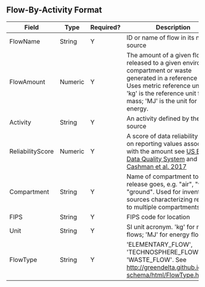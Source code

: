 ## Flow-By-Activity Format

Field | Type | Required? | Description
----- | ---- | --------  | -----------
FlowName | String | Y | ID or name of flow in its native source
FlowAmount | Numeric | Y | The amount of a given flow released to a given environment compartment or waste generated in a reference unit. Uses metric reference units. 'kg' is the reference unit for mass; 'MJ' is the unit for energy. 
Activity | String | Y | An activity defined by the source
ReliabilityScore | Numeric | Y | A score of data reliability based on reporting values associated with the amount see [US EPA Data Quality System](https://cfpub.epa.gov/si/si_public_record_report.cfm?dirEntryId=321834) and [Cashman et al. 2017](http://dx.doi.org/10.1021/acs.est.6b02160)
Compartment | String | Y | Name of compartment to which release goes, e.g. "air", "water", "ground". Used for inventory sources characterizing releases to multiple compartments.
FIPS | String | Y | FIPS code for location 
Unit | String | Y | SI unit acronym. 'kg' for mass flows; 'MJ' for energy flows
FlowType | String | Y | 'ELEMENTARY_FLOW', 'TECHNOSPHERE_FLOW', or 'WASTE_FLOW'. See http://greendelta.github.io/olca-schema/html/FlowType.html